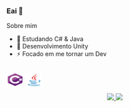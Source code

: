 ### Eai 👋

Sobre mim
- 🌱 Estudando C# & Java
- 🔭 Desenvolvimento Unity
- ⚡ Focado em me tornar um Dev 
<div style="display: inline_block"><br>
  <img align="center" alt="Rafa-Csharp" height="30" width="40" src="https://raw.githubusercontent.com/devicons/devicon/master/icons/csharp/csharp-original.svg">
  <img align="center" alt="Rafa-Csharp" height="30" width="40" src="https://raw.githubusercontent.com/devicons/devicon/master/icons/java/java-original.svg">
</div><br>

<div align="center">
  <a href="https://github.com/rafaneski">
  <img height="180em" src="https://github-readme-stats.vercel.app/api?username=rafaneski&show_icons=true&theme=tokyonight&include_all_commits=true&count_private=true"/>
  <img height="180em" src="https://github-readme-stats.vercel.app/api/top-langs/?username=rafaneski&layout=compact&langs_count=7&theme=tokyonight"/>
</div>
